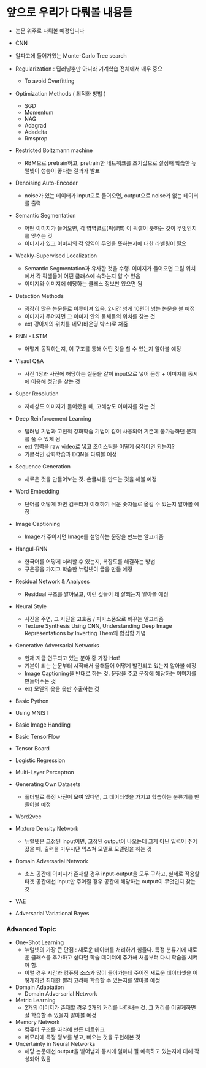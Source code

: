 # 앞으로 우리가 다뤄볼 내용들



- 논문 위주로 다뤄볼 예정입니다


- CNN
- 알파고에 들어가있는 Monte-Carlo Tree search
- Regularization : 딥러닝뿐만 아니라 기계학습 전체에서 매우 중요
	- To avoid Overfitting
- Optimization Methods ( 최적화 방법 )
	- SGD
	- Momentum
	- NAG
	- Adagrad
	- Adadelta
	- Rmsprop  
- Restricted Boltzmann machine
	- RBM으로 pretrain하고, pretrain한 네트워크를 초기값으로 설정해 학습한 뉴럴넷이 성능이 좋다는 결과가 발표
- Denoising Auto-Encoder
	- noise가 있는 데이터가 input으로 들어오면, output으로 noise가 없는 데이터를 출력
- Semantic Segmentation
	- 어떤 이미지가 들어오면, 각 영역별로(픽셀별) 이 픽셀이 뜻하는 것이 무엇인지를 맞추는 것
	- 이미지가 있고 이미지의 각 영역이 무엇을 뜻하는지에 대한 라벨링이 필요
- Weakly-Supervised Localization
	- Semantic Segmentation과 유사한 것을 수행. 이미지가 들어오면 그림 위치에서 각 픽셀들이 어떤 클래스에 속하는지 알 수 있음
	- 이미지와 이미지에 해당하는 클래스 정보만 있으면 됨
- Detection Methods
	- 굉장히 많은 논문들로 이루어져 있음. 2시간 넘게 10편이 넘는 논문을 볼 예정
	- 이미지가 주어지면 그 이미지 안의 물체들의 위치를 찾는 것
	- ex) 강아지의 위치를 네모(바운딩 박스)로 쳐줌
- RNN - LSTM
	- 어떻게 동작하는지, 이 구조를 통해 어떤 것을 할 수 있는지 알아볼 예정
- Visaul Q&A
	- 사진 1장과 사진에 해당하는 질문을 같이 input으로 넣어 문장 + 이미지를 동시에 이용해 정답을 찾는 것
- Super Resolution 
	- 저해상도 이미지가 들어왔을 때, 고해상도 이미지를 찾는 것
- Deep Reinforcement Learning
	- 딥러닝 기법과 고전적 강화학습 기법이 같이 사용되어 기존에 불가능하던 문제를 풀 수 있게 됨
	- ex) 입력을 raw video로 넣고 조이스틱을 어떻게 움직이면 되는지?  
	- 기본적인 강화학습과 DQN을 다뤄볼 예정
- Sequence Generation
	- 새로운 것을 만들어보는 것. 손글씨를 만드는 것을 해볼 예정
- Word Embedding
	- 단어를 어떻게 하면 컴퓨터가 이해하기 쉬운 숫자들로 옮길 수 있는지 알아볼 예정
- Image Captioning
	- Image가 주어지면 Image를 설명하는 문장을 만드는 알고리즘
- Hangul-RNN
	- 한국어를 어떻게 처리할 수 있는지, 복잡도를 해결하는 방법
	- 구운몽을 가지고 학습한 뉴럴넷이 글을 만들 예정
- Residual Network & Analyses
	- Residual 구조를 알아보고, 이런 것들이 왜 잘되는지 알아볼 예정
- Neural Style 
	- 사진을 주면, 그 사진을 고호풍 / 피카소풍으로 바꾸는 알고리즘
	- Texture Synthesis Using CNN, Understanding Deep Image Representations by Inverting Them의 합집합 개념
- Generative Adversarial Networks
	- 현재 지금 연구되고 있는 분야 중 가장 Hot!
	- 기본이 되는 논문부터 시작해서 올해들어 어떻게 발전되고 있는지 알아볼 예정
	- Image Captioning을 반대로 하는 것. 문장을 주고 문장에 해당하는 이미지를 만들어주는 것
	- ex) 모델의 옷을 옷만 추출하는 것   
- Basic Python
- Using MNIST
- Basic Image Handling
- Basic TensorFlow
- Tensor Board
- Logistic Regression
- Multi-Layer Perceptron
- Generating Own Datasets
	- 폴더별로 특정 사진이 모여 있다면, 그 데이터셋을 가지고 학습하는 분류기를 만들어볼 예정
- Word2vec
- Mixture Density Network
	- 뉴럴넷은 고정된 input이면, 고정된 output이 나오는데 그게 아닌 입력이 주어졌을 때, 출력을 가우시단 믹스쳐 모델로 모델링을 하는 것
- Domain Adversarial Network
	- 소스 공간에 이미지가 존재할 경우 input-output을 모두 구하고, 실제로 적용할 타겟 공간에선 input만 주어질 경우 공간에 해당하는 output이 무엇인지 찾는 것
- VAE
- Adversarial Variational Bayes

### Advanced Topic
- One-Shot Learning
	- 뉴럴넷의 가장 큰 단점 : 새로운 데이터를 처리하기 힘들다. 특정 분류기에 새로운 클래스를 추가하고 싶다면 학습 데이터에 추가해 처음부터 다시 학습을 시켜야 함. 
	- 이럴 경우 시간과 컴퓨팅 소스가 많이 들어가는데 주어진 새로운 데이터셋을 어떻게하면 최대한 빨리 고려해 학습할 수 있는지를 알아볼 예정
- Domain Adaptation
	- Domain Adversarial Network
- Metric Learning
	- 2개의 이미지가 존재할 경우 2개의 거리를 나타내는 것. 그 거리를 어떻게하면 잘 학습할 수 있을지 알아볼 예정
- Memory Network
	- 컴퓨터 구조를 따라해 만든 네트워크
	- 메모리에 특정 정보를 넣고, 빼오는 것을 구현해본 것
- Uncertainty in Neural Networks
	- 해당 논문에선 output을 뱉어냄과 동시에 얼마나 잘 예측하고 있는지에 대해 작성되어 있음